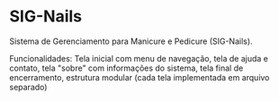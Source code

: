 # SIG-Nails

Sistema de Gerenciamento para Manicure e Pedicure (SIG-Nails).

Funcionalidades:
Tela inicial com menu de navegação, tela de ajuda e contato, tela "sobre" com informações do sistema, tela final de encerramento, estrutura modular (cada tela implementada em arquivo separado)
